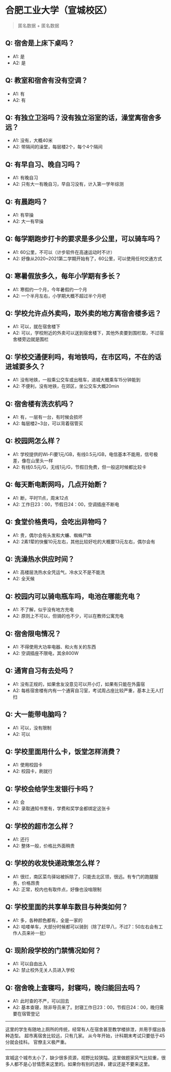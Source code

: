 # 合肥工业大学（宣城校区）
> 匿名数据 + 匿名数据
## Q: 宿舍是上床下桌吗？
- A1: 是
- A2: 是
## Q: 教室和宿舍有没有空调？
- A1: 有
- A2: 有
## Q: 有独立卫浴吗？没有独立浴室的话，澡堂离宿舍多远？
- A1: 没有，大概40米
- A2: 带隔间的澡堂，每层楼2个，每个4个隔间
## Q: 有早自习、晚自习吗？
- A1: 有晚自习
- A2: 只有大一有晚自习，早自习没有，计入第一学年综测
## Q: 有晨跑吗？
- A1: 有早操
- A2: 大一有早操
## Q: 每学期跑步打卡的要求是多少公里，可以骑车吗？
- A1: 60公里，不可以（计步软件在高速运动时不计）
- A2: 好像从2020~2021第二学期开始有了，60公里，可以使用任何交通方式
## Q: 寒暑假放多久，每年小学期有多长？
- A1: 寒假约一个月，今年暑假约一个月
- A2: 一个半月左右，小学期大概不超过半个月吧
## Q: 学校允许点外卖吗，取外卖的地方离宿舍楼多远？
- A1: 可以，就在宿舍楼下
- A2: 可以，学校附近的外卖可以送到宿舍楼下，其他外卖要到围栏取，不过宿舍楼旁边就是围栏
## Q: 学校交通便利吗，有地铁吗，在市区吗，不在的话进城要多久？
- A1: 没有地铁，一般乘公交车或出租车，进城大概乘车15分钟能到
- A2: 不便利，没有地铁，在郊区，坐公交车大概20min
## Q: 宿舍楼有洗衣机吗？
- A1: 有，一层有一台，有时候会损坏
- A2: 每层楼2~3台，可以背着宿管买
## Q: 校园网怎么样？
- A1: 学校提供的Wi-Fi要1元/GB，有线0.5元/GB，电信基本不能用，信号极差，像在山里头一样
- A2: 有线0.5元/G，无线1元/G，节假日免费，但一般这时候都比较卡
## Q: 每天断电断网吗，几点开始断？
- A1: 断，平时11点，周末12点
- A2: 工作日23：00，节假日24：00，空调插座不断电
## Q: 食堂价格贵吗，会吃出异物吗？
- A1: 贵，偶尔会有头发和大蠊、蜘蛛尸体
- A2: 2素1荤的快餐10元左右，其他比较好吃的大概要13元左右，偶尔会有
## Q: 洗澡热水供应时间？
- A1: 高楼层洗热水全凭运气，冷水又不是不能洗
- A2: 全天候
## Q: 校园内可以骑电瓶车吗，电池在哪能充电？
- A1: 不了解，似乎没有地方充电
- A2: 原则上不可以，但骑的也不少，可以在教师公寓充电
## Q: 宿舍限电情况？
- A1: 不得使用大功率电器、和火有关的东西
- A2: 空调插座不限电，其余800W
## Q: 通宵自习有去处吗？
- A1: 没有正规的，如果舍友没意见可以开小灯，如果有只能在外露宿
- A2: 每栋宿舍楼有内有一个通宵自习室，考试周占座比较严重，基本上无人打扫
## Q: 大一能带电脑吗？
- A1: 可以，没有限制
- A2: 可以
## Q: 学校里面用什么卡，饭堂怎样消费？
- A1: 使用校园卡
- A2: 校园卡，刷就行
## Q: 学校会给学生发银行卡吗？
- A1: 会
- A2: 录取通知书里有，学费和奖学金都绑定这张卡
## Q: 学校的超市怎么样？
- A1: 还行
- A2: 整体一般，价格比外面稍贵
## Q: 学校的收发快递政策怎么样？
- A1: 很烂，南区菜鸟驿站被拆除了，只能去北区领，很远。有专门的跑腿服务，价格昂贵
- A2: 正常，校内也有取件点，好像也没啥限制
## Q: 学校里面的共享单车数目与种类如何？
- A1: 多，各种颜色都有，全是一家的
- A2: 哈喽单车，大部分时候都可以骑到（除了赶早八，不过7：50左右会有工作人员来补一批）
## Q: 现阶段学校的门禁情况如何？
- A1: 可以自由出入
- A2: 禁止校外无关人员进入学校
## Q: 宿舍晚上查寝吗，封寝吗，晚归能回去吗？
- A1: 此时查的不严，可以回去
- A2: 基本查寝，除非导员来了。封寝工作日23：00，节假日24：00，晚归需要在宿管登记
***
这里的学生有随地上厕所的传统，经常有人在宿舍甚至教学楼排泄，并用手摆出各种造型。
超市离宿舍比较远，只有几家。
从今年开始，计科期末考试只要低于45分就会挂科。
官僚主义极严重。
***
宣城这个城市太小了，缺少很多资源，视野比较狭隘。这里做题家风气比较重，很多人都不是心甘情愿来这里的。如果你有别的选择，建议还是不要来这里。